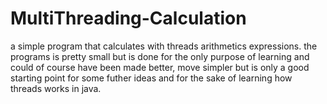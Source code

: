 # MultiThreading-Calculation
a simple program that calculates with threads arithmetics expressions.
the programs is pretty small but is done for the only purpose of learning 
and could of course have been made better, move simpler but is only a good
starting point for some futher ideas and for the sake of learning how threads works
in java. 
